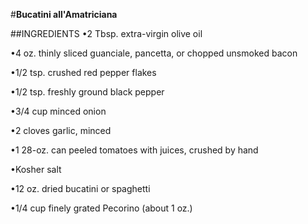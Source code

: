 #**Bucatini all'Amatriciana**

##INGREDIENTS
•2 Tbsp. extra-virgin olive oil


•4 oz. thinly sliced guanciale, pancetta, or chopped unsmoked bacon


•1/2 tsp. crushed red pepper flakes


•1/2 tsp. freshly ground black pepper


•3/4 cup minced onion


•2 cloves garlic, minced


•1 28-oz. can peeled tomatoes with juices, crushed by hand


•Kosher salt


•12 oz. dried bucatini or spaghetti


•1/4 cup finely grated Pecorino (about 1 oz.)



